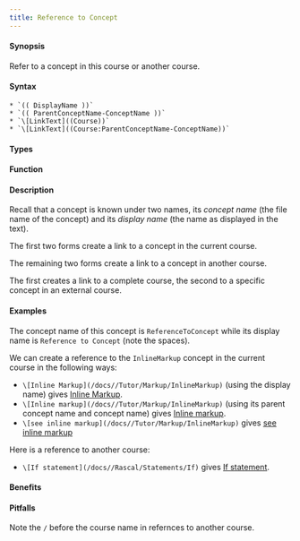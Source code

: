 ```yaml
---
title: Reference to Concept
---
```


#### Synopsis

Refer to a concept in this course or another course.

#### Syntax

``````
* `(( DisplayName ))`
* `(( ParentConceptName-ConceptName ))`
* `\[LinkText]((Course))`
* `\[LinkText]((Course:ParentConceptName-ConceptName))`
``````

#### Types

#### Function

#### Description

Recall that a concept is known under two names, its _concept name_ (the file name of the concept) and its _display name_ (the name as displayed in the text).

The first two forms create a link to a concept in the current course.

The remaining two forms create a link to a concept in another course.

The first creates a link to a complete course, the second to a specific concept in an external course.


#### Examples

The concept name of this concept is `ReferenceToConcept` while its display name is `Reference to Concept` (note the spaces).

We can create a reference to the `InlineMarkup` concept in the current course in the following ways:

* `\[Inline Markup](/docs//Tutor/Markup/InlineMarkup)` (using the display name) gives [Inline Markup](/docs//Tutor/Markup/InlineMarkup).
* `\[Inline markup](/docs//Tutor/Markup/InlineMarkup)` (using its parent concept name and concept name) gives [Inline markup](/docs//Tutor/Markup/InlineMarkup).
* `\[see inline markup](/docs//Tutor/Markup/InlineMarkup)` gives [see inline markup](/docs//Tutor/Markup/InlineMarkup)

Here is a reference to another course:

* `\[If statement](/docs//Rascal/Statements/If)` gives [If statement](/docs//Rascal/Statements/If).

#### Benefits

#### Pitfalls

Note the `/` before the course name in refernces to another course.



